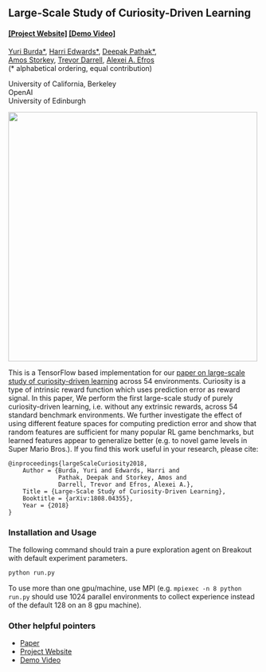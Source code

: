 ## Large-Scale Study of Curiosity-Driven Learning ##
#### [[Project Website]](https://pathak22.github.io/large-scale-curiosity/) [[Demo Video]](https://youtu.be/l1FqtAHfJLI)

[Yuri Burda*](https://sites.google.com/site/yburda/), [Harri Edwards*](https://github.com/harri-edwards/), [Deepak Pathak*](https://people.eecs.berkeley.edu/~pathak/), <br/>[Amos Storkey](http://homepages.inf.ed.ac.uk/amos/), [Trevor Darrell](https://people.eecs.berkeley.edu/~trevor/), [Alexei A. Efros](https://people.eecs.berkeley.edu/~efros/)<br/>
(&#42; alphabetical ordering, equal contribution)

University of California, Berkeley<br/>
OpenAI<br/>
University of Edinburgh

<a href="https://pathak22.github.io/large-scale-curiosity/">
<img src="https://pathak22.github.io/large-scale-curiosity/resources/teaser.jpg" width="500">
</img></a>

This is a TensorFlow based implementation for our [paper on large-scale study of curiosity-driven learning](https://pathak22.github.io/large-scale-curiosity/) across
54 environments. Curiosity is a type of intrinsic reward function which uses prediction error as reward signal. In this paper, We perform the first large-scale study of purely curiosity-driven learning, i.e. without any extrinsic rewards, across 54 standard benchmark environments. We further investigate the effect of using different feature spaces for computing prediction error and show that random features are sufficient for many popular RL game benchmarks, but learned features appear to generalize better (e.g. to novel game levels in Super Mario Bros.). If you find this work useful in your research, please cite:

    @inproceedings{largeScaleCuriosity2018,
        Author = {Burda, Yuri and Edwards, Harri and
                  Pathak, Deepak and Storkey, Amos and
                  Darrell, Trevor and Efros, Alexei A.},
        Title = {Large-Scale Study of Curiosity-Driven Learning},
        Booktitle = {arXiv:1808.04355},
        Year = {2018}
    }

### Installation and Usage
The following command should train a pure exploration agent on Breakout with default experiment parameters.
```bash
python run.py
```
To use more than one gpu/machine, use MPI (e.g. `mpiexec -n 8 python run.py` should use 1024 parallel environments to collect experience instead of the default 128 on an 8 gpu machine). 

### Other helpful pointers
- [Paper](https://pathak22.github.io/large-scale-curiosity/resources/largeScaleCuriosity2018.pdf)
- [Project Website](https://pathak22.github.io/large-scale-curiosity/)
- [Demo Video](https://youtu.be/l1FqtAHfJLI)
